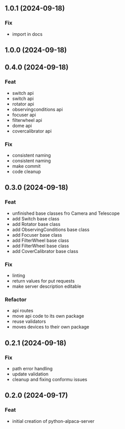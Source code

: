 ## 1.0.1 (2024-09-18)

### Fix

- import in docs

## 1.0.0 (2024-09-18)

## 0.4.0 (2024-09-18)

### Feat

- switch api
- switch api
- rotator api
- observingconditions api
- focuser api
- filterwheel api
- dome api
- covercalibrator api

### Fix

- consistent naming
- consistent naming
- make commit
- code cleanup

## 0.3.0 (2024-09-18)

### Feat

- unfinished base classes fro Camera and Telescope
- add Switch base class
- add Rotator base class
- add ObservingConditions base class
- add Focuser base class
- add FilterWheel base class
- add FilterWheel base class
- add CoverCalibrator base class

### Fix

- linting
- return values for put requests
- make server description editable

### Refactor

- api routes
- move api code to its own package
- reuse validators
- moves devices to their own package

## 0.2.1 (2024-09-18)

### Fix

- path error handling
- update validation
- cleanup and fixing conformu issues

## 0.2.0 (2024-09-17)

### Feat

- initial creation of python-alpaca-server
